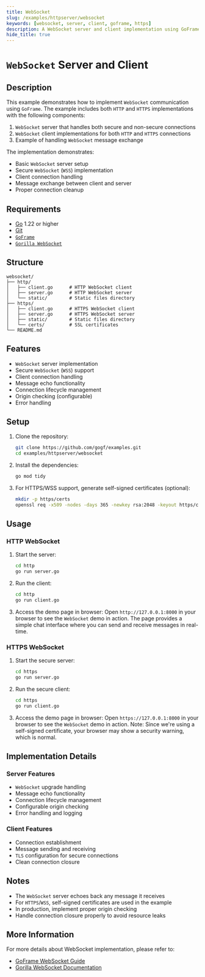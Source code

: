 ```yaml
---
title: WebSocket
slug: /examples/httpserver/websocket
keywords: [websocket, server, client, goframe, https]
description: A WebSocket server and client implementation using GoFrame framework
hide_title: true
---
```


# `WebSocket` Server and Client

## Description

This example demonstrates how to implement `WebSocket` communication using `GoFrame`. The example includes both `HTTP` and `HTTPS` implementations with the following components:

1. `WebSocket` server that handles both secure and non-secure connections
2. `WebSocket` client implementations for both `HTTP` and `HTTPS` connections
3. Example of handling `WebSocket` message exchange

The implementation demonstrates:
- Basic `WebSocket` server setup
- Secure `WebSocket` (`WSS`) implementation
- Client connection handling
- Message exchange between client and server
- Proper connection cleanup

## Requirements

- [Go](https://golang.org/dl/) 1.22 or higher
- [Git](https://git-scm.com/downloads)
- [`GoFrame`](https://goframe.org)
- [`Gorilla WebSocket`](https://github.com/gorilla/websocket)

## Structure

```text
websocket/
├── http/
│   ├── client.go      # HTTP WebSocket client
│   ├── server.go      # HTTP WebSocket server
│   └── static/        # Static files directory
├── https/
│   ├── client.go      # HTTPS WebSocket client
│   ├── server.go      # HTTPS WebSocket server
│   ├── static/        # Static files directory
│   └── certs/         # SSL certificates
└── README.md
```

## Features

- `WebSocket` server implementation
- Secure `WebSocket` (`WSS`) support
- Client connection handling
- Message echo functionality
- Connection lifecycle management
- Origin checking (configurable)
- Error handling

## Setup

1. Clone the repository:
    ```bash
    git clone https://github.com/gogf/examples.git
    cd examples/httpserver/websocket
    ```

2. Install the dependencies:
    ```bash
    go mod tidy
    ```

3. For HTTPS/WSS support, generate self-signed certificates (optional):
    ```bash
    mkdir -p https/certs
    openssl req -x509 -nodes -days 365 -newkey rsa:2048 -keyout https/certs/server.key -out https/certs/server.crt
    ```

## Usage

### HTTP WebSocket

1. Start the server:
   ```bash
   cd http
   go run server.go
   ```

2. Run the client:
   ```bash
   cd http
   go run client.go
   ```

3. Access the demo page in browser:
   Open `http://127.0.0.1:8000` in your browser to see the `WebSocket` demo in action. The page provides a simple chat interface where you can send and receive messages in real-time.

### HTTPS WebSocket

1. Start the secure server:
   ```bash
   cd https
   go run server.go
   ```

2. Run the secure client:
   ```bash
   cd https
   go run client.go
   ```

3. Access the demo page in browser:
   Open `https://127.0.0.1:8000` in your browser to see the `WebSocket` demo in action. Note: Since we're using a self-signed certificate, your browser may show a security warning, which is normal.

## Implementation Details

### Server Features
- `WebSocket` upgrade handling
- Message echo functionality
- Connection lifecycle management
- Configurable origin checking
- Error handling and logging

### Client Features
- Connection establishment
- Message sending and receiving
- `TLS` configuration for secure connections
- Clean connection closure

## Notes

- The `WebSocket` server echoes back any message it receives
- For `HTTPS`/`WSS`, self-signed certificates are used in the example
- In production, implement proper origin checking
- Handle connection closure properly to avoid resource leaks

## More Information

For more details about WebSocket implementation, please refer to:
- [GoFrame WebSocket Guide](https://goframe.org/docs/web/senior-websocket)
- [Gorilla WebSocket Documentation](https://github.com/gorilla/websocket)

